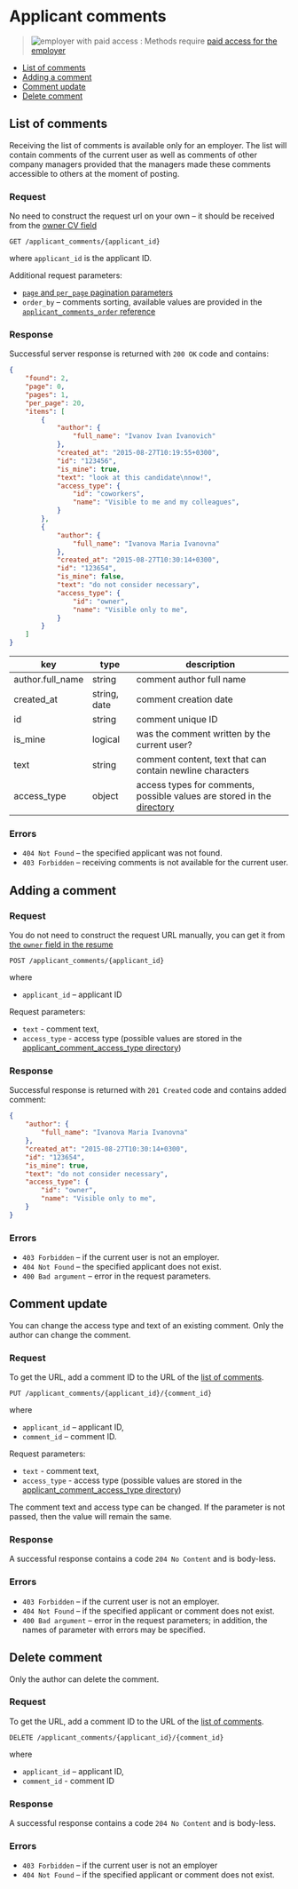 # Applicant comments

> <img src="http://hhru.github.io/api/badges/emp_paid.png" alt="employer with paid access" /> : Methods require [paid access for the employer](/docs_eng/payable/employer_payable_methods.md)

* [List of comments](#list)
* [Adding a comment](#add_comment)
* [Comment update](#edit_comment)
* [Delete comment](#delete_comment)

<a name="list"></a>
## List of comments

Receiving the list of comments is available only for an employer. The list will
contain comments of the current user as well as comments of other company
managers provided that the managers made these comments accessible to others at
the moment of posting.


### Request

No need to construct the request url on your own – it should be received from
the [owner CV field](resumes.md#owner-field)

`GET /applicant_comments/{applicant_id}`

where `applicant_id` is the applicant ID.

Additional request parameters:

* [`page` and `per_page` pagination parameters](general.md#pagination)
* `order_by` – comments sorting, available values are provided in the
  [`applicant_comments_order` reference](dictionaries.md)


### Response

Successful server response is returned with `200 OK` code and contains:

```json
{
    "found": 2,
    "page": 0,
    "pages": 1,
    "per_page": 20,
    "items": [
        {
            "author": {
                "full_name": "Ivanov Ivan Ivanovich"
            },
            "created_at": "2015-08-27T10:19:55+0300",
            "id": "123456",
            "is_mine": true,
            "text": "look at this candidate\nnow!",
            "access_type": {
                "id": "coworkers",
                "name": "Visible to me and my colleagues",
            }
        },
        {
            "author": {
                "full_name": "Ivanova Maria Ivanovna"
            },
            "created_at": "2015-08-27T10:30:14+0300",
            "id": "123654",
            "is_mine": false,
            "text": "do not consider necessary",
            "access_type": {
                "id": "owner",
                "name": "Visible only to me",
            }
        }
    ]
}
```

key| type| description
-----|-----|---------
author.full_name| string| comment author full name
created_at| string, date| comment creation date
id| string| comment unique ID
is_mine| logical| was the comment written by the current user?
text| string| comment content, text that can contain newline characters
access_type | object | access types for comments, possible values are stored in the [directory](dictionaries.md#etc)

### Errors

* `404 Not Found` – the specified applicant was not found.
* `403 Forbidden` – receiving comments is not available for the current user.


<a name="add_comment"></a>
## Adding a comment

### Request

You do not need to construct the request URL manually, you can get it from
[the `owner` field in the resume](resumes.md#owner-field)

`POST /applicant_comments/{applicant_id}`

where

* `applicant_id` – applicant ID

Request parameters:

* `text` - comment text,
* `access_type` - access type (possible values are stored in the [applicant_comment_access_type directory](dictionaries.md#etc))


### Response

Successful response is returned with `201 Created` code and contains added comment:


```json
{
    "author": {
        "full_name": "Ivanova Maria Ivanovna"
    },
    "created_at": "2015-08-27T10:30:14+0300",
    "id": "123654",
    "is_mine": true,
    "text": "do not consider necessary",
    "access_type": {
        "id": "owner",
        "name": "Visible only to me",
    }
}
```


### Errors

* `403 Forbidden` – if the current user is not an employer.
* `404 Not Found` – the specified applicant does not exist.
* `400 Bad argument` – error in the request parameters.


<a name="edit_comment"></a>
## Comment update

You can change the access type and text of an existing comment.
Only the author can change the comment.

### Request

To get the URL, add a comment ID to the URL of the [list of comments](#list).

`PUT /applicant_comments/{applicant_id}/{comment_id}`

where

* `applicant_id` – applicant ID,
* `comment_id` – comment ID.

Request parameters:

* `text` - comment text,
* `access_type` - access type (possible values are stored in the [applicant_comment_access_type directory](dictionaries.md#etc))

The comment text and access type can be changed. If the parameter is not passed,
then the value will remain the same.


### Response

A successful response contains a code `204 No Content` and is body-less.


### Errors

* `403 Forbidden` – if the current user is not an employer.
* `404 Not Found` – if the specified applicant or comment does not exist.
* `400 Bad argument` – error in the request parameters; in addition, the names of parameter with errors may be specified.


<a name="delete_comment"></a>
## Delete comment

Only the author can delete the comment.

### Request

To get the URL, add a comment ID to the URL of the [list of comments](#list).

`DELETE /applicant_comments/{applicant_id}/{comment_id}`

where
* `applicant_id` – applicant ID,
* `comment_id` - comment ID

### Response

A successful response contains a code `204 No Content` and is body-less.

### Errors

* `403 Forbidden` – if the current user is not an employer
* `404 Not Found` – if the specified applicant or comment does not exist.